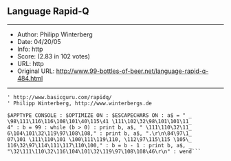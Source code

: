 
## Language Rapid-Q ##
---
- Author: Philipp Winterberg
- Date: 04/20/05
- Info: http
- Score:  (2.83 in 102 votes)
- URL: http
- Original URL: http://www.99-bottles-of-beer.net/language-rapid-q-484.html
---

```' Rapid-Q version of 99 Bottles of beer (Bottles.rqb)
' http://www.basicguru.com/rapidq/
' Philipp Winterberg, http://www.winterbergs.de 

$APPTYPE CONSOLE : $OPTIMIZE ON : $ESCAPECHARS ON : a$ = " _
\98\111\116\116\108\101\40\115\41 \111\102\32\98\101\101\11_
4" : b = 99 : while (b > 0) : print b, a$, " \111\110\32\11_
6\104\101\32\119\97\108\108," : print b, a$, ".\r\n\84\97\1_
07\101 \111\110\101 \100\111\119\110, \112\97\115\115 \105\_
116\32\97\114\111\117\110\100," : b = b - 1 : print b, a$, _
"\32\111\110\32\116\104\101\32\119\97\108\108\46\r\n" : wend```